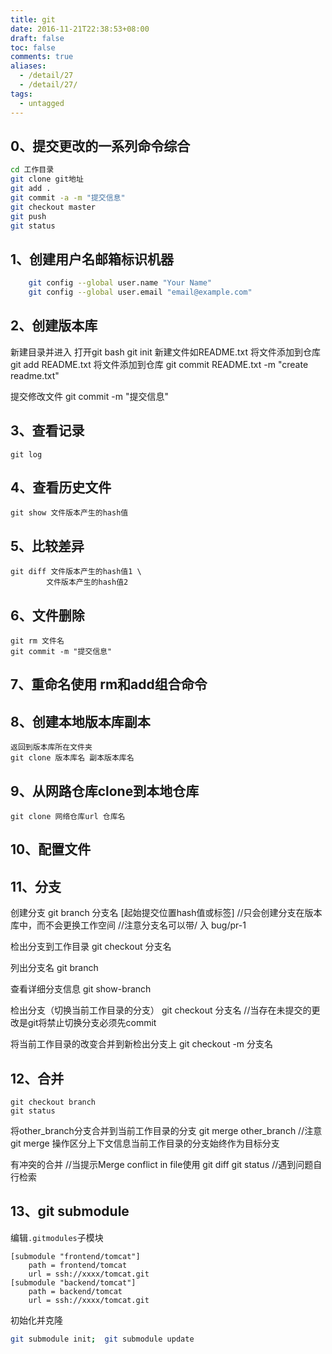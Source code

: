 ```yaml
---
title: git
date: 2016-11-21T22:38:53+08:00
draft: false
toc: false
comments: true
aliases:
  - /detail/27
  - /detail/27/
tags:
  - untagged
---
```


## 0、提交更改的一系列命令综合
```bash
cd 工作目录
git clone git地址
git add .
git commit -a -m "提交信息"
git checkout master
git push
git status
```


## 1、创建用户名邮箱标识机器
```bash
	git config --global user.name "Your Name"
	git config --global user.email "email@example.com"
```
	
## 2、创建版本库
新建目录并进入
打开git bash
	git init
新建文件如README.txt
将文件添加到仓库
	git add README.txt
将文件添加到仓库
	git commit README.txt -m "create readme.txt"

提交修改文件 git commit -m "提交信息"

## 3、查看记录
	git log
	
## 4、查看历史文件
	git show 文件版本产生的hash值


## 5、比较差异
	git diff 文件版本产生的hash值1 \
			文件版本产生的hash值2
			
## 6、文件删除
	git rm 文件名
	git commit -m "提交信息"


## 7、重命名使用 rm和add组合命令


## 8、创建本地版本库副本
	返回到版本库所在文件夹
	git clone 版本库名 副本版本库名
	
## 9、从网路仓库clone到本地仓库
	git clone 网络仓库url 仓库名
	
	
## 10、配置文件

## 11、分支
创建分支
	git branch 分支名 [起始提交位置hash值或标签]
	//只会创建分支在版本库中，而不会更换工作空间
	//注意分支名可以带/ 入 bug/pr-1

检出分支到工作目录
	git checkout 分支名
	
列出分支名
	git branch
	
查看详细分支信息
	git show-branch
	
检出分支（切换当前工作目录的分支）
	git checkout 分支名
	//当存在未提交的更改是git将禁止切换分支必须先commit

将当前工作目录的改变合并到新检出分支上
	git checkout -m 分支名 

## 12、合并
	git checkout branch
	git status
	
将other_branch分支合并到当前工作目录的分支
	git merge other_branch
	//注意git merge 操作区分上下文信息当前工作目录的分支始终作为目标分支
	
有冲突的合并
	//当提示Merge conflict in file使用
	git diff
	git status
	//遇到问题自行检索
	

## 13、git submodule
编辑`.gitmodules`子模块
```
[submodule "frontend/tomcat"]
	path = frontend/tomcat
	url = ssh://xxxx/tomcat.git
[submodule "backend/tomcat"]
	path = backend/tomcat
	url = ssh://xxxx/tomcat.git
```

初始化并克隆
```bash
git submodule init;  git submodule update
```
